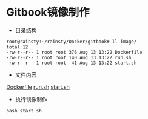 # Gitbook镜像制作  

* 目录结构  

``` text
root@rainsty:~/rainsty/Docker/gitbook# ll image/
total 12
-rw-r--r-- 1 root root 376 Aug 13 13:22 Dockerfile
-rw-r--r-- 1 root root 140 Aug 13 13:22 run.sh
-rw-r--r-- 1 root root  41 Aug 13 13:22 start.sh
```

* 文件内容  

[Dockerfile](../file/gitbook/image/Dockerfile)
[run.sh](../file/gitbook/image/run.sh)
[start.sh](../file/gitbook/image/start.sh)

* 执行镜像制作  

``` text
bash start.sh
```
